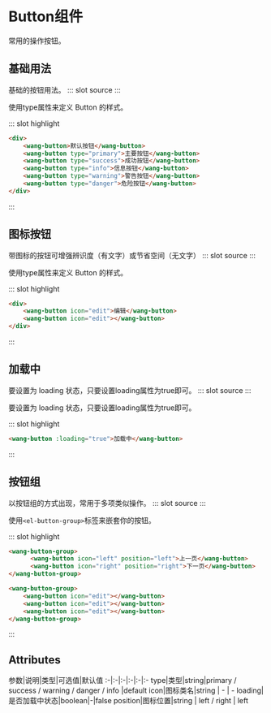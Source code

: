
# Button组件

<demo-div>
    常用的操作按钮。
</demo-div>

## 基础用法

<demo-div>
    基础的按钮用法。
</demo-div>

<demo-block>
::: slot source
<button-test1></button-test1>
:::

使用type属性来定义 Button 的样式。

::: slot highlight
```html
<div>
    <wang-button>默认按钮</wang-button>
    <wang-button type="primary">主要按钮</wang-button>
    <wang-button type="success">成功按钮</wang-button>
    <wang-button type="info">信息按钮</wang-button>
    <wang-button type="warning">警告按钮</wang-button>
    <wang-button type="danger">危险按钮</wang-button>
</div>
```
:::
</demo-block>




## 图标按钮

<demo-div>
    带图标的按钮可增强辨识度（有文字）或节省空间（无文字）
</demo-div>

<demo-block>
::: slot source
<button-test2></button-test2>
:::

使用type属性来定义 Button 的样式。

::: slot highlight
```html
<div>
    <wang-button icon="edit">编辑</wang-button>
    <wang-button icon="edit"></wang-button>
</div>
```
:::
</demo-block>



## 加载中

<demo-div>
    要设置为 loading 状态，只要设置loading属性为true即可。
</demo-div>

<demo-block>
::: slot source
<button-test3></button-test3>
:::

要设置为 loading 状态，只要设置loading属性为true即可。

::: slot highlight
```html
<wang-button :loading="true">加载中</wang-button>
```
:::
</demo-block>


## 按钮组

<demo-div>
    以按钮组的方式出现，常用于多项类似操作。
</demo-div>

<demo-block>
::: slot source
<button-test4></button-test4>
:::

使用`<el-button-group>`标签来嵌套你的按钮。

::: slot highlight
```html
<wang-button-group>
      <wang-button icon="left" position="left">上一页</wang-button>
      <wang-button icon="right" position="right">下一页</wang-button>
</wang-button-group>

<wang-button-group>
    <wang-button icon="edit"></wang-button>
    <wang-button icon="edit"></wang-button>
    <wang-button icon="edit"></wang-button>
</wang-button-group>
```
:::
</demo-block>


## Attributes
参数|说明|类型|可选值|默认值
:-|:-|:-|:-|:-|:-
type|类型|string|primary / success / warning / danger / info |default
icon|图标类名|string | - | -
loading|是否加载中状态|boolean|-|false
position|图标位置|string | left / right | left